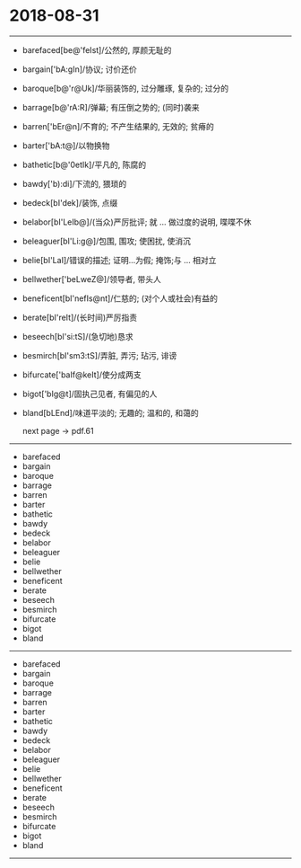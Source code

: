 # 2018-08-31

---

- barefaced[be@'feIst]/公然的, 厚颜无耻的
- bargain['bA:gIn]/协议; 讨价还价
- baroque[b@'r@Uk]/华丽装饰的, 过分雕琢, 复杂的; 过分的
- barrage[b@'rA:R]/弹幕; 有压倒之势的; (同时)袭来
- barren['bEr@n]/不育的; 不产生结果的, 无效的; 贫瘠的
- barter['bA:t@]/以物换物
- bathetic[b@'0etIk]/平凡的, 陈腐的
- bawdy['b):di]/下流的, 猥琐的
- bedeck[bI'dek]/装饰, 点缀
- belabor[bI'LeIb@]/(当众)严厉批评; 就 ... 做过度的说明, 喋喋不休
- beleaguer[bI'Li:g@]/包围, 围攻; 使困扰, 使消沉
- belie[bI'LaI]/错误的描述; 证明...为假; 掩饰;与 ... 相对立
- bellwether['beLweZ@]/领导者, 带头人
- beneficent[bI'nefIs@nt]/仁慈的; (对个人或社会)有益的
- berate[bI'reIt]/(长时间)严厉指责
- beseech[bI'si:tS]/(急切地)恳求
- besmirch[bI'sm3:tS]/弄脏, 弄污; 玷污, 诽谤
- bifurcate['baIf@keIt]/使分成两支
- bigot['bIg@t]/固执己见者, 有偏见的人
- bland[bLEnd]/味道平淡的; 无趣的; 温和的, 和蔼的

    next page -> pdf.61

---

- barefaced
- bargain
- baroque
- barrage
- barren
- barter
- bathetic
- bawdy
- bedeck
- belabor
- beleaguer
- belie
- bellwether
- beneficent
- berate
- beseech
- besmirch
- bifurcate
- bigot
- bland

---

- barefaced
- bargain
- baroque
- barrage
- barren
- barter
- bathetic
- bawdy
- bedeck
- belabor
- beleaguer
- belie
- bellwether
- beneficent
- berate
- beseech
- besmirch
- bifurcate
- bigot
- bland

---
